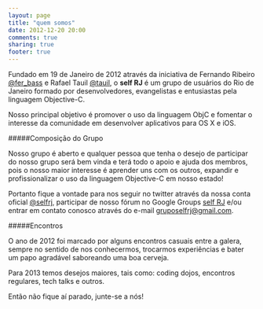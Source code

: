 ```yaml
---
layout: page
title: "quem somos"
date: 2012-12-20 20:00
comments: true
sharing: true
footer: true
---
```

Fundado em 19 de Janeiro de 2012 através da iniciativa de Fernando Ribeiro [@fer_bass](http://twitter.com/fer_bass) e Rafael Tauil [@tauil](http://twitter.com/tauil), o **self RJ** é um grupo de usuários do Rio de Janeiro formado por desenvolvedores, evangelistas e entusiastas pela linguagem Objective-C.

Nosso principal objetivo é promover o uso da linguagem ObjC e fomentar o interesse da comunidade em desenvolver aplicativos para OS X e iOS.

#####Composição do Grupo

Nosso grupo é aberto e qualquer pessoa que tenha o desejo de participar do nosso grupo será bem vinda e terá todo o apoio e ajuda dos membros, pois o nosso maior interesse é aprender uns com os outros, expandir e profissionalizar o uso da linguagem Objective-C em nosso estado!

Portanto fique a vontade para nos seguir no twitter através da nossa conta oficial [@selfrj](http://twitter.com/selfrj), participar de nosso fórum no Google Groups [self RJ](https://groups.google.com/forum/?hl=pt-BR&fromgroups#!forum/self-rj) e/ou entrar em contato conosco através do e-mail <gruposelfrj@gmail.com>.

#####Encontros

O ano de 2012 foi marcado por alguns encontros casuais entre a galera, sempre no sentido de nos conhecermos, trocarmos experiências e bater um papo agradável saboreando uma boa cerveja.

Para 2013 temos desejos maiores, tais como: coding dojos, encontros regulares, tech talks e outros.

Então não fique aí parado, junte-se a nós!
